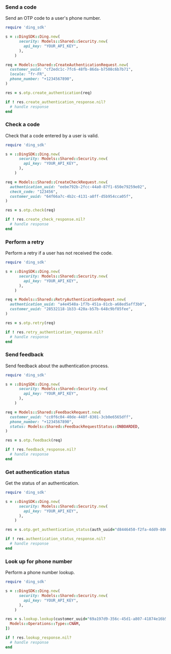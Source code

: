 <!-- Start SDK Example Usage [usage] -->
### Send a code

Send an OTP code to a user's phone number.


```ruby
require 'ding_sdk'

s = ::DingSDK::Ding.new(
      security: Models::Shared::Security.new(
        api_key: "YOUR_API_KEY",
      ),
    )

req = Models::Shared::CreateAuthenticationRequest.new(
  customer_uuid: "cf2edc1c-7fc6-48fb-86da-b7508c6b7b71",
  locale: "fr-FR",
  phone_number: "+1234567890",
)

res = s.otp.create_authentication(req)

if ! res.create_authentication_response.nil?
  # handle response
end

```

### Check a code

Check that a code entered by a user is valid.


```ruby
require 'ding_sdk'

s = ::DingSDK::Ding.new(
      security: Models::Shared::Security.new(
        api_key: "YOUR_API_KEY",
      ),
    )

req = Models::Shared::CreateCheckRequest.new(
  authentication_uuid: "eebe792b-2fcc-44a0-87f1-650e79259e02",
  check_code: "123456",
  customer_uuid: "64f66a7c-4b2c-4131-a8ff-d5b954cca05f",
)

res = s.otp.check(req)

if ! res.create_check_response.nil?
  # handle response
end

```

### Perform a retry

Perform a retry if a user has not received the code.


```ruby
require 'ding_sdk'

s = ::DingSDK::Ding.new(
      security: Models::Shared::Security.new(
        api_key: "YOUR_API_KEY",
      ),
    )

req = Models::Shared::RetryAuthenticationRequest.new(
  authentication_uuid: "a4e4548a-1f7b-451a-81cb-a68ed5aff3b0",
  customer_uuid: "28532118-1b33-420a-b57b-648c9bf85fee",
)

res = s.otp.retry(req)

if ! res.retry_authentication_response.nil?
  # handle response
end

```

### Send feedback

Send feedback about the authentication process.


```ruby
require 'ding_sdk'

s = ::DingSDK::Ding.new(
      security: Models::Shared::Security.new(
        api_key: "YOUR_API_KEY",
      ),
    )

req = Models::Shared::FeedbackRequest.new(
  customer_uuid: "cc0f6c04-40de-448f-8301-3cb0e6565dff",
  phone_number: "+1234567890",
  status: Models::Shared::FeedbackRequestStatus::ONBOARDED,
)

res = s.otp.feedback(req)

if ! res.feedback_response.nil?
  # handle response
end

```

### Get authentication status

Get the status of an authentication.


```ruby
require 'ding_sdk'

s = ::DingSDK::Ding.new(
      security: Models::Shared::Security.new(
        api_key: "YOUR_API_KEY",
      ),
    )

res = s.otp.get_authentication_status(auth_uuid="d8446450-f2fa-4dd9-806b-df5b8c661f23")

if ! res.authentication_status_response.nil?
  # handle response
end

```

### Look up for phone number

Perform a phone number lookup.


```ruby
require 'ding_sdk'

s = ::DingSDK::Ding.new(
      security: Models::Shared::Security.new(
        api_key: "YOUR_API_KEY",
      ),
    )

res = s.lookup.lookup(customer_uuid="69a197d9-356c-45d1-a807-41874e16b555", phone_number="<value>", type=[
  Models::Operations::Type::CNAM,
])

if ! res.lookup_response.nil?
  # handle response
end

```
<!-- End SDK Example Usage [usage] -->